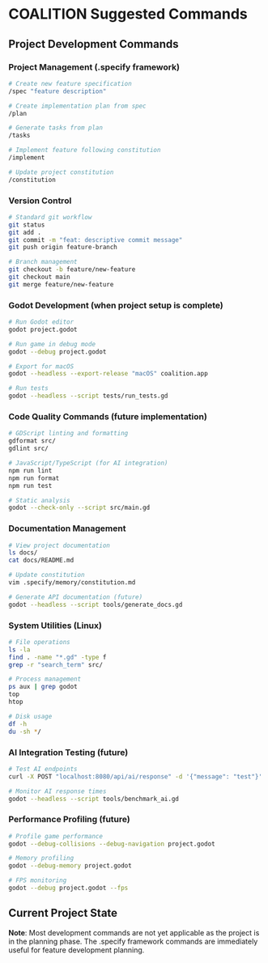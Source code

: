# COALITION Suggested Commands

## Project Development Commands

### Project Management (.specify framework)
```bash
# Create new feature specification
/spec "feature description"

# Create implementation plan from spec  
/plan

# Generate tasks from plan
/tasks

# Implement feature following constitution
/implement

# Update project constitution
/constitution
```

### Version Control
```bash
# Standard git workflow
git status
git add .
git commit -m "feat: descriptive commit message"
git push origin feature-branch

# Branch management
git checkout -b feature/new-feature
git checkout main
git merge feature/new-feature
```

### Godot Development (when project setup is complete)
```bash
# Run Godot editor
godot project.godot

# Run game in debug mode
godot --debug project.godot

# Export for macOS
godot --headless --export-release "macOS" coalition.app

# Run tests
godot --headless --script tests/run_tests.gd
```

### Code Quality Commands (future implementation)
```bash
# GDScript linting and formatting
gdformat src/
gdlint src/

# JavaScript/TypeScript (for AI integration)
npm run lint
npm run format  
npm run test

# Static analysis
godot --check-only --script src/main.gd
```

### Documentation Management
```bash
# View project documentation
ls docs/
cat docs/README.md

# Update constitution
vim .specify/memory/constitution.md

# Generate API documentation (future)
godot --headless --script tools/generate_docs.gd
```

### System Utilities (Linux)
```bash
# File operations
ls -la
find . -name "*.gd" -type f
grep -r "search_term" src/

# Process management  
ps aux | grep godot
top
htop

# Disk usage
df -h
du -sh */
```

### AI Integration Testing (future)
```bash
# Test AI endpoints
curl -X POST "localhost:8080/api/ai/response" -d '{"message": "test"}'

# Monitor AI response times
godot --headless --script tools/benchmark_ai.gd
```

### Performance Profiling (future)
```bash
# Profile game performance
godot --debug-collisions --debug-navigation project.godot

# Memory profiling
godot --debug-memory project.godot

# FPS monitoring  
godot --debug project.godot --fps
```

## Current Project State
**Note**: Most development commands are not yet applicable as the project is in the planning phase. The .specify framework commands are immediately useful for feature development planning.